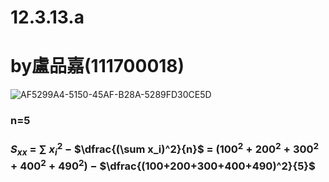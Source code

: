 # 12.3.13.a

# by盧品嘉(111700018)
![AF5299A4-5150-45AF-B28A-5289FD30CE5D](https://github.com/HWTeng-Course/202402-Statistics/assets/162072278/9b4eb7ea-b547-46fd-ae96-bd4518142abd)
### n=5
### $S_{xx}$ $=$ $\sum$ $x_{i}^{2}$ $-$ $\dfrac{(\sum x_i)^2}{n}$ $=$ $(100^2+200^2+300^2+400^2+490^2)$ $-$ $\dfrac{(100+200+300+400+490)^2}{5}$
